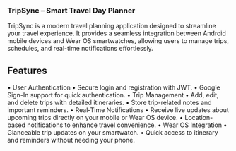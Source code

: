 ### TripSync – Smart Travel Day Planner

TripSync is a modern travel planning application designed to streamline your travel experience. It provides a seamless integration between Android mobile devices and Wear OS smartwatches, allowing users to manage trips, schedules, and real-time notifications effortlessly.

## Features

•	User Authentication
  •	Secure login and registration with JWT.
  •	Google Sign-In support for quick authentication.
•	Trip Management
  •	Add, edit, and delete trips with detailed itineraries.
  •	Store trip-related notes and important reminders.
•	Real-Time Notifications
  •	Receive live updates about upcoming trips directly on your mobile or Wear OS device.
  •	Location-based notifications to enhance travel convenience.
•	Wear OS Integration
  •	Glanceable trip updates on your smartwatch.
  •	Quick access to itinerary and reminders without needing your phone.

